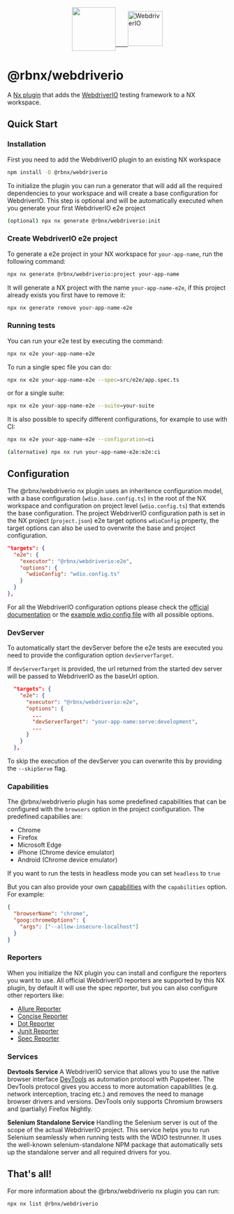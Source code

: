 <div style="display:flex; justify-content:center; align-items:center">
  <a alt="Nx logo" href="https://nx.dev" target="_blank" rel="noreferrer"><img src="https://raw.githubusercontent.com/nrwl/nx/master/images/nx-logo.png" width="100"></a>
  <a href="https://webdriver.io/">&nbsp;&nbsp;&nbsp;&nbsp;&nbsp;&nbsp;
  <img alt="WebdriverIO" src="https://webdriver.io/assets/images/robot-3677788dd63849c56aa5cb3f332b12d5.svg" width="80">
  </a>
</div>

# @rbnx/webdriverio

A [Nx plugin](https://nx.dev/packages/nx-plugin) that adds the [WebdriverIO](https://webdriver.io/) testing framework to a NX workspace.

## Quick Start

### Installation

First you need to add the WebdriverIO plugin to an existing NX workspace

```sh
npm install -D @rbnx/webdriverio
```

To initialize the plugin you can run a generator that will add all the required dependencies to your workspace and will create a base configuration for WebdriverIO. This step is optional and will be automatically executed when you generate your first WebdriverIO e2e project

```sh
(optional) npx nx generate @rbnx/webdriverio:init
```

### Create WebdriverIO e2e project

To generate a e2e project in your NX workspace for `your-app-name`, run the following command:

```sh
npx nx generate @rbnx/webdriverio:project your-app-name
```

It will generate a NX project with the name `your-app-name-e2e`, if this project already exists you first have to remove it:

```sh
npx nx generate remove your-app-name-e2e
```

### Running tests

You can run your e2e test by executing the command:

```sh
npx nx e2e your-app-name-e2e
```

To run a single spec file you can do:

```sh
npx nx e2e your-app-name-e2e --spec=src/e2e/app.spec.ts
```

or for a single suite:

```sh
npx nx e2e your-app-name-e2e --suite=your-suite
```

It is also possible to specify different configurations, for example to use with CI:

```sh
npx nx e2e your-app-name-e2e --configuration=ci

(alternative) npx nx run your-app-name-e2e:e2e:ci
```

## Configuration

The @rbnx/webdriverio nx plugin uses an inheritence configuration model, with a base configuration (`wdio.base.config.ts`) in the root of the NX workspace and configuration on project level (`wdio.config.ts`) that extends the base configuration. The project WebdriverIO configuration path is set in the NX project (`project.json`) e2e target options `wdioConfig` property, the target options can also be used to overwrite the base and project configuration.

```json
"targets": {
  "e2e": {
    "executor": "@rbnx/webdriverio:e2e",
    "options": {
      "wdioConfig": "wdio.config.ts"
    }
  }
},
```

For all the WebdriverIO configuration options please check the [official documentation](https://webdriver.io/docs/configurationfile) or the [example wdio config file](https://github.com/webdriverio/webdriverio/blob/main/examples/wdio.conf.js) with all possible options.

### DevServer

To automatically start the devServer before the e2e tests are executed you need to provide the configuration option `devServerTarget`.

If `devServerTarget` is provided, the url returned from the started dev server will be passed to WebdriverIO as the baseUrl option.

```json
  "targets": {
    "e2e": {
      "executor": "@rbnx/webdriverio:e2e",
      "options": {
        ...
        "devServerTarget": "your-app-name:serve:development",
        ...
      }
    }
  },
```

To skip the execution of the devServer you can overwrite this by providing the `--skipServe` flag.

### Capabilities

The @rbnx/webdriverio plugin has some predefined capabilities that can be configured with the `browsers` option in the project configuration. The predefined capabilies are:

- Chrome
- Firefox
- Microsoft Edge
- iPhone (Chrome device emulator)
- Android (Chrome device emulator)

If you want to run the tests in headless mode you can set `headless` to `true`

But you can also provide your own [capabilities](https://webdriver.io/docs/capabilities) with the `capabilities` option. For example:

```json
{
  "browserName": "chrome",
  "goog:chromeOptions": {
    "args": ["--allow-insecure-localhost"]
  }
}
```

### Reporters

When you initialize the NX plugin you can install and configure the reporters you want to use. All official WebdriverIO reporters are supported by this NX plugin, by default it will use the spec reporter, but you can also configure other reporters like:

- [Allure Reporter](https://webdriver.io/docs/allure-reporter)
- [Concise Reporter](https://webdriver.io/docs/concise-reporter)
- [Dot Reporter](https://webdriver.io/docs/dot-reporter)
- [Junit Reporter](https://webdriver.io/docs/junit-reporter)
- [Spec Reporter](https://webdriver.io/docs/spec-reporter)

### Services

**Devtools Service**
A WebdriverIO service that allows you to use the native browser interface [DevTools](https://webdriver.io/docs/automationProtocols#devtools-protocol) as automation protocol with Puppeteer. The DevTools protocol gives you access to more automation capabilities (e.g. network interception, tracing etc.) and removes the need to manage browser drivers and versions. DevTools only supports Chromium browsers and (partially) Firefox Nightly.

**Selenium Standalone Service**
Handling the Selenium server is out of the scope of the actual WebdriverIO project. This service helps you to run Selenium seamlessly when running tests with the WDIO testrunner. It uses the well-known selenium-standalone NPM package that automatically sets up the standalone server and all required drivers for you.

## That's all!

For more information about the @rbnx/webdriverio nx plugin you can run:

```sh
npx nx list @rbnx/webdriverio
```
